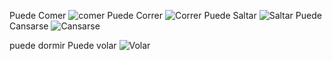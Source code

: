 Puede Comer
![comer](https://imgs.search.brave.com/fzA_o4R6ilogjrw4UOvPZitZmLjV9pzGFwenL5yXYvA/rs:fit:860:0:0:0/g:ce/aHR0cHM6Ly93d3cu/Z29iLm14L2Ntcy91/cGxvYWRzL2ltYWdl/L2ZpbGUvNDg5NzQ4/L3BsYXRvX2JpZW5f/Y29tZXJfNF8uanBn)
Puede Correr
![Correr](https://imgs.search.brave.com/qHpuePIFLoYAzBmHfRSUMlHlD4XNkaTjjeVODL6CzQA/rs:fit:500:0:1:0/g:ce/aHR0cHM6Ly93d3cu/ZW5kb25kZWNvcnJl/ci5jb20vd3AtY29u/dGVudC91cGxvYWRz/LzIwMTkvMDIvY29y/cmVyLTY5Nng0NjUu/anBn)
Puede Saltar
![Saltar](https://imgs.search.brave.com/5qlO99pSyTGctSH7v6GfhUpKSmjsPAxCcAjoy-fXPnA/rs:fit:860:0:0:0/g:ce/aHR0cHM6Ly9pbWFn/ZXMucGV4ZWxzLmNv/bS9waG90b3MvMTg4/NzA4OS9wZXhlbHMt/cGhvdG8tMTg4NzA4/OS5qcGVnP2F1dG89/Y29tcHJlc3MmY3M9/dGlueXNyZ2ImZHBy/PTEmdz01MDA)
Puede Cansarse
![Cansarse](https://imgs.search.brave.com/73ThV8oHhcbDP0EjvG1_8xhHjn3DuBhIeZHSga_OCs4/rs:fit:860:0:0:0/g:ce/aHR0cHM6Ly9pbWcu/ZnJlZXBpay5jb20v/dmVjdG9yLXByZW1p/dW0vaG9tYnJlLW5l/Z29jaW9zLWNhbnNh/ZG8tb2ZpY2luYV83/MDE3Mi03OTIuanBn/P3NlbXQ9YWlzX2h5/YnJpZCZ3PTc0MA)

puede dormir
Puede volar
![Volar](https://img.freepik.com/vector-premium/nino-volando-avion-personaje-piloto-dibujos-animados-avion-o-nino-aviador-vector-aislado-nino-volar-avion-o-viajar-avion-juguete-helice-cielo-gafas-aviador-feliz-sonrisa_8071-54487.jpg)
